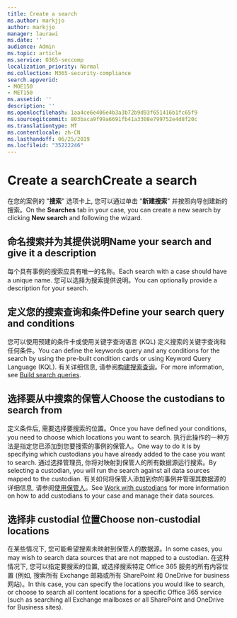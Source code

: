 ```yaml
---
title: Create a search
ms.author: markjjo
author: markjjo
manager: laurawi
ms.date: ''
audience: Admin
ms.topic: article
ms.service: O365-seccomp
localization_priority: Normal
ms.collection: M365-security-compliance
search.appverid:
- MOE150
- MET150
ms.assetid: ''
description: ''
ms.openlocfilehash: 1aa4ce6e406e4b3a3b72b9d93f651416b1fc65f9
ms.sourcegitcommit: 803baca9f99a6691fb41a3308e799752e4d8f20c
ms.translationtype: MT
ms.contentlocale: zh-CN
ms.lasthandoff: 06/25/2019
ms.locfileid: "35222246"
---
```

# <a name="create-a-search"></a><span data-ttu-id="f92f5-102">Create a search</span><span class="sxs-lookup"><span data-stu-id="f92f5-102">Create a search</span></span>

<span data-ttu-id="f92f5-103">在您的案例的 "**搜索**" 选项卡上, 您可以通过单击 "**新建搜索**" 并按照向导创建新的搜索。</span><span class="sxs-lookup"><span data-stu-id="f92f5-103">On the **Searches** tab in your case, you can create a new search by clicking **New search** and following the wizard.</span></span>

## <a name="name-your-search-and-give-it-a-description"></a><span data-ttu-id="f92f5-104">命名搜索并为其提供说明</span><span class="sxs-lookup"><span data-stu-id="f92f5-104">Name your search and give it a description</span></span>

<span data-ttu-id="f92f5-105">每个具有事例的搜索应具有唯一的名称。</span><span class="sxs-lookup"><span data-stu-id="f92f5-105">Each search with a case should have a unique name.</span></span> <span data-ttu-id="f92f5-106">您可以选择为搜索提供说明。</span><span class="sxs-lookup"><span data-stu-id="f92f5-106">You can optionally provide a description for your search.</span></span> 

## <a name="define-your-search-query-and-conditions"></a><span data-ttu-id="f92f5-107">定义您的搜索查询和条件</span><span class="sxs-lookup"><span data-stu-id="f92f5-107">Define your search query and conditions</span></span>

<span data-ttu-id="f92f5-108">您可以使用预建的条件卡或使用关键字查询语言 (KQL) 定义搜索的关键字查询和任何条件。</span><span class="sxs-lookup"><span data-stu-id="f92f5-108">You can define the keywords query and any conditions for the search by using the pre-built condition cards or using Keyword Query Language (KQL).</span></span> <span data-ttu-id="f92f5-109">有关详细信息, 请参阅[构建搜索查询](building-search-queries.md)。</span><span class="sxs-lookup"><span data-stu-id="f92f5-109">For more information, see [Build search queries](building-search-queries.md).</span></span>

## <a name="choose-the-custodians-to-search-from"></a><span data-ttu-id="f92f5-110">选择要从中搜索的保管人</span><span class="sxs-lookup"><span data-stu-id="f92f5-110">Choose the custodians to search from</span></span>

<span data-ttu-id="f92f5-111">定义条件后, 需要选择要搜索的位置。</span><span class="sxs-lookup"><span data-stu-id="f92f5-111">Once you have defined your conditions, you need to choose which locations you want to search.</span></span> <span data-ttu-id="f92f5-112">执行此操作的一种方法是指定您已添加到您要搜索的事例的保管人。</span><span class="sxs-lookup"><span data-stu-id="f92f5-112">One way to do it is by specifying which custodians you have already added to the case you want to search.</span></span> <span data-ttu-id="f92f5-113">通过选择管理员, 你将对映射到保管人的所有数据源运行搜索。</span><span class="sxs-lookup"><span data-stu-id="f92f5-113">By selecting a custodian, you will run the search against all data sources mapped to the custodian.</span></span> <span data-ttu-id="f92f5-114">有关如何将保管人添加到你的事例并管理其数据源的详细信息, 请参阅[使用保管人](managing-custodians.md)。</span><span class="sxs-lookup"><span data-stu-id="f92f5-114">See [Work with custodians](managing-custodians.md) for more information on how to add custodians to your case and manage their data sources.</span></span>

## <a name="choose-non-custodial-locations"></a><span data-ttu-id="f92f5-115">选择非 custodial 位置</span><span class="sxs-lookup"><span data-stu-id="f92f5-115">Choose non-custodial locations</span></span>

<span data-ttu-id="f92f5-116">在某些情况下, 您可能希望搜索未映射到保管人的数据源。</span><span class="sxs-lookup"><span data-stu-id="f92f5-116">In some cases, you may wish to search data sources that are not mapped to a custodian.</span></span> <span data-ttu-id="f92f5-117">在这种情况下, 您可以指定要搜索的位置, 或选择搜索特定 Office 365 服务的所有内容位置 (例如, 搜索所有 Exchange 邮箱或所有 SharePoint 和 OneDrive for business 网站)。</span><span class="sxs-lookup"><span data-stu-id="f92f5-117">In this case, you can specify the locations you would like to search, or choose to search all content locations for a specific Office 365 service (such as searching all Exchange mailboxes or all SharePoint and OneDrive for Business sites).</span></span>